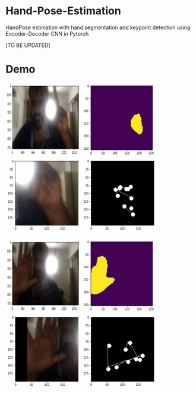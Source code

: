 # Hand-Pose-Estimation
HandPose estimation with hand segmentation and keypoint detection using Encoder-Decoder CNN in Pytorch 

[TO BE UPDATED]

<h1>Demo</h1>
<p float="left">
  <img height="200px" width="200px" src="Images/raw.png"></img>
  <img height="200px" width="200px" src="Images/segmented.png"></img>
  <img height="200px" width="200px" src="Images/cropped.png"></img>
  <img height="200px" width="200px" src="Images/keypoints.png"></img>
</p>
<p float="left">
  <img height="200px" width="200px" src="Images/raw1.png"></img>
  <img height="200px" width="200px" src="Images/segmented1.png"></img>
  <img height="200px" width="200px" src="Images/cropped1.png"></img>
  <img height="200px" width="200px" src="Images/keypoint1.png"></img>
</p>

